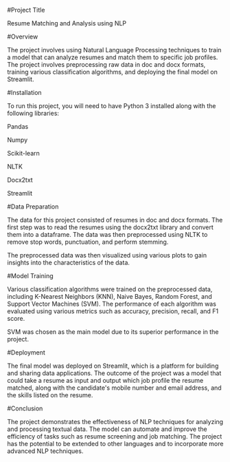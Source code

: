 #Project Title

Resume Matching and Analysis using NLP

#Overview

The project involves using Natural Language Processing techniques to train a model that can analyze resumes and match them to specific job profiles. The project involves preprocessing raw data in doc and docx formats, training various classification algorithms, and deploying the final model on Streamlit.

#Installation

To run this project, you will need to have Python 3 installed along with the following libraries:

Pandas

Numpy

Scikit-learn

NLTK

Docx2txt

Streamlit

#Data Preparation

The data for this project consisted of resumes in doc and docx formats. The first step was to read the resumes using the docx2txt library and convert them into a dataframe. The data was then preprocessed using NLTK to remove stop words, punctuation, and perform stemming.


The preprocessed data was then visualized using various plots to gain insights into the characteristics of the data.

#Model Training

Various classification algorithms were trained on the preprocessed data, including K-Nearest Neighbors (KNN), Naive Bayes, Random Forest, and Support Vector Machines (SVM). The performance of each algorithm was evaluated using various metrics such as accuracy, precision, recall, and F1 score.

SVM was chosen as the main model due to its superior performance in the project.


#Deployment

The final model was deployed on Streamlit, which is a platform for building and sharing data applications. The outcome of the project was a model that could take a resume as input and output which job profile the resume matched, along with the candidate's mobile number and email address, and the skills listed on the resume.


#Conclusion

The project demonstrates the effectiveness of NLP techniques for analyzing and processing textual data. The model can automate and improve the efficiency of tasks such as resume screening and job matching. The project has the potential to be extended to other languages and to incorporate more advanced NLP techniques.
